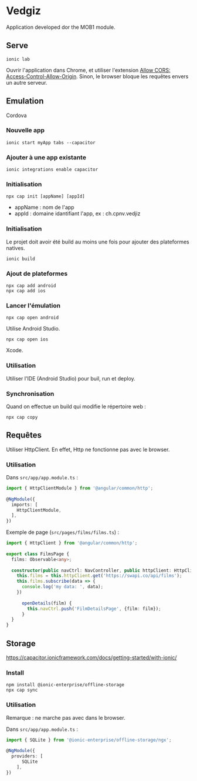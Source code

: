 # Vedgiz

Application developed dor the MOB1 module.

## Serve

    ionic lab
    
Ouvrir l'application dans Chrome, et utiliser l'extension 
[Allow CORS: Access-Control-Allow-Origin](https://chrome.google.com/webstore/detail/allow-cors-access-control/lhobafahddgcelffkeicbaginigeejlf). 
Sinon, le browser bloque les requêtes envers un autre serveur.

## Emulation
Cordova

### Nouvelle app

    ionic start myApp tabs --capacitor

### Ajouter à une app existante

    ionic integrations enable capacitor

### Initialisation

    npx cap init [appName] [appId]

* appName : nom de l'app
* appId : domaine idantifiant l'app, ex : ch.cpnv.vedjiz

### Initialisation
Le projet doit avoir été build au moins une fois pour ajouter des plateformes natives.

    ionic build
    
### Ajout de plateformes

    npx cap add android
    npx cap add ios
    
### Lancer l'émulation

    npx cap open android

Utilise Android Studio.

    npx cap open ios
    
Xcode.

### Utilisation
Utiliser l'IDE (Android Studio) pour buil, run et deploy.

### Synchronisation
Quand on effectue un build qui modifie le répertoire web :

    npx cap copy

## Requêtes
Utiliser HttpClient. En effet, Http ne fonctionne pas avec le browser.

### Utilisation

Dans `src/app/app.module.ts` :
    
```typescript
import { HttpClientModule } from '@angular/common/http';
 
@NgModule({
  imports: [
    HttpClientModule,
  ],
})
```
    
Exemple de page (`src/pages/films/films.ts`) :

```typescript
import { HttpClient } from '@angular/common/http';
 
export class FilmsPage {
  films: Observable<any>;
 
  constructor(public navCtrl: NavController, public httpClient: HttpClient) { 
    this.films = this.httpClient.get('https://swapi.co/api/films');
    this.films.subscribe(data => {
      console.log('my data: ', data);
    })
     
      openDetails(film) {
        this.navCtrl.push('FilmDetailsPage', {film: film});
      }
  }
}
```

## Storage
https://capacitor.ionicframework.com/docs/getting-started/with-ionic/

### Install

    npm install @ionic-enterprise/offline-storage
    npx cap sync
    
### Utilisation
Remarque : ne marche pas avec dans le browser.

Dans `src/app/app.module.ts` :
    
```typescript
import { SQLite } from '@ionic-enterprise/offline-storage/ngx';
 
@NgModule({
  providers: [
      SQLite
    ],
})
```




